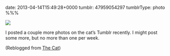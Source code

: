 date: 2013-04-14T15:49:28+0000
tumblr: 47959054297
tumblrType: photo
%%%

![](tumblr_ml94ys6V1R1qdq0y2o1_1280.jpg)

I posted a couple more photos on the cat’s Tumblr recently. I might post some more, but no more than one per week.

(Reblogged from [The Cat](https://the-cat.tumblr.com/post/47958802944))
